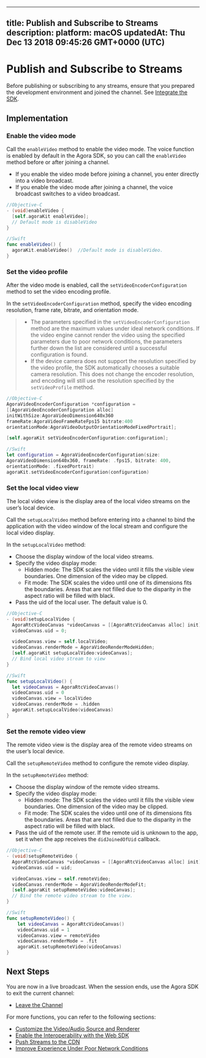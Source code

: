 
---
title: Publish and Subscribe to Streams
description: 
platform: macOS
updatedAt: Thu Dec 13 2018 09:45:26 GMT+0000 (UTC)
---
# Publish and Subscribe to Streams
Before publishing or subscribing to any streams, ensure that you prepared the development environment and joined the channel. See [Integrate the SDK](../../en/Interactive%20Broadcast/mac_video.md).

## Implementation
### Enable the video mode
Call the `enableVideo` method to enable the video mode. The voice function is enabled by default in the Agora SDK, so you can call the `enableVideo` method before or after joining a channel.

- If you enable the video mode before joining a channel, you enter directly into a video broadcast.
- If you enable the video mode after joining a channel, the voice broadcast switches to a video broadcast.

```objective-c
//Objective-C
- (void)enableVideo {
  [self.agoraKit enableVideo];
  // Default mode is disableVideo
}
```

```swift
//Swift
func enableVideo() {
  agoraKit.enableVideo()  //Default mode is disableVideo.
}
```

### Set the video profile
After the video mode is enabled, call the `setVideoEncoderConfiguration` method to set the video encoding profile.

In the `setVideoEncoderConfiguration` method, specify the video encoding resolution, frame rate, bitrate, and orientation mode. 

> - The parameters specified in the `setVideoEncoderConfiguration` method are the maximum values under ideal network conditions. If the video engine cannot render the video using the specified parameters due to poor network conditions, the parameters further down the list are considered until a successful configuration is found.
> - If the device camera does not support the resolution specified by the video profile, the SDK automatically chooses a suitable camera resolution. This does not change the encoder resolution, and encoding will still use the resolution specified by the `setVideoProfile` method.

```objective-c
//Objective-C
AgoraVideoEncoderConfiguration *configuration =
[[AgoraVideoEncoderConfiguration alloc]
initWithSize:AgoraVideoDimension640x360
frameRate:AgoraVideoFrameRateFps15 bitrate:400
orientationMode:AgoraVideoOutputOrientationModeFixedPortrait];

[self.agoraKit setVideoEncoderConfiguration:configuration];
```

```swift
//Swift
let configuration = AgoraVideoEncoderConfiguration(size:
AgoraVideoDimension640x360, frameRate: .fps15, bitrate: 400,
orientationMode: .fixedPortrait)
agoraKit.setVideoEncoderConfiguration(configuration)
```

### Set the local video view
The local video view is the display area of the local video streams on the user’s local device.

Call the `setupLocalVideo` method before entering into a channel to bind the application with the video window of the local stream and configure the local video display.

In the `setupLocalVideo` method:

- Choose the display window of the local video streams.
- Specify the video display mode:
  - Hidden mode: The SDK scales the video until it fills the visible view boundaries. One dimension of the video may be clipped.
  - Fit mode: The SDK scales the video until one of its dimensions fits the boundaries. Areas that are not filled due to the disparity in the aspect ratio will be filled with black.
- Pass the uid of the local user. The default value is 0.

```objective-c
//Objective-C
- (void)setupLocalVideo {
  AgoraRtcVideoCanvas *videoCanvas = [[AgoraRtcVideoCanvas alloc] init];
  videoCanvas.uid = 0;

  videoCanvas.view = self.localVideo;
  videoCanvas.renderMode = AgoraVideoRenderModeHidden;
  [self.agoraKit setupLocalVideo:videoCanvas];
  // Bind local video stream to view
}
```

```swift
//Swift
func setupLocalVideo() {
  let videoCanvas = AgoraRtcVideoCanvas()
  videoCanvas.uid = 0
  videoCanvas.view = localVideo
  videoCanvas.renderMode = .hidden
  agoraKit.setupLocalVideo(videoCanvas)
}
```

### Set the remote video view
The remote video view is the display area of the remote video streams on the user’s local device.

Call the `setupRemoteVideo` method to configure the remote video display.

In the `setupRemoteVideo` method:

- Choose the display window of the remote video streams.
- Specify the video display mode:
  - Hidden mode: The SDK scales the video until it fills the visible view boundaries. One dimension of the video may be clipped.
  - Fit mode: The SDK scales the video until one of its dimensions fits the boundaries. Areas that are not filled due to the disparity in the aspect ratio will be filled with black.
- Pass the uid of the remote user. If the remote uid is unknown to the app, set it when the app receives the `didJoinedOfUid` callback.

```objective-c
//Objective-C
- (void)setupRemoteVideo {
  AgoraRtcVideoCanvas *videoCanvas = [[AgoraRtcVideoCanvas alloc] init];
  videoCanvas.uid = uid;

  videoCanvas.view = self.remoteVideo;
  videoCanvas.renderMode = AgoraVideoRenderModeFit;
  [self.agoraKit setupRemoteVideo:videoCanvas];
  // Bind the remote video stream to the view.
}
```

```swift
//Swift
func setupRemoteVideo() {
    let videoCanvas = AgoraRtcVideoCanvas()
    videoCanvas.uid = 1
    videoCanvas.view = remoteVideo
    videoCanvas.renderMode = .fit
    agoraKit.setupRemoteVideo(videoCanvas)
}
```


## Next Steps
You are now in a live broadcast. When the session ends, use the Agora SDK to exit the current channel:

- [Leave the Channel](../../en/Interactive%20Broadcast/leave_mac.md)

For more functions, you can refer to the following sections:

- [Customize the Video/Audio Source and Renderer](../../en/Interactive%20Broadcast/custom_video_mac.md)
- [Enable the Interoperability with the Web SDK](../../en/Interactive%20Broadcast/interop_mac.md)
- [Push Streams to the CDN](../../en/Interactive%20Broadcast/push_stream_ios2.0.md)
- [Improve Experience Under Poor Network Conditions](../../en/Interactive%20Broadcast/fallback_ios.md)
